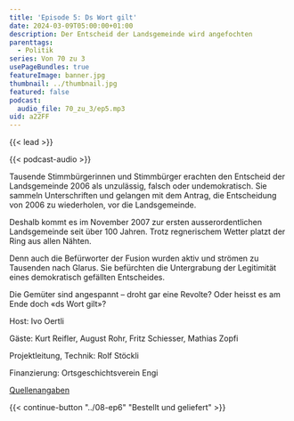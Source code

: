```yaml
---
title: 'Episode 5: Ds Wort gilt'
date: 2024-03-09T05:00:00+01:00
description: Der Entscheid der Landsgemeinde wird angefochten
parenttags:
  - Politik
series: Von 70 zu 3
usePageBundles: true
featureImage: banner.jpg
thumbnail: ../thumbnail.jpg
featured: false
podcast:
  audio_file: 70_zu_3/ep5.mp3
uid: a22FF
---
```


{{< lead >}}

{{< podcast-audio >}}

Tausende Stimmbürgerinnen und Stimmbürger erachten den Entscheid der
Landsgemeinde 2006 als unzulässig, falsch oder undemokratisch. Sie
sammeln Unterschriften und gelangen mit dem Antrag, die Entscheidung
von 2006 zu wiederholen, vor die Landsgemeinde.

Deshalb kommt es im November 2007 zur ersten ausserordentlichen
Landsgemeinde seit über 100 Jahren. Trotz regnerischem Wetter platzt
der Ring aus allen Nähten.

Denn auch die Befürworter der Fusion wurden aktiv und strömen zu
Tausenden nach Glarus. Sie befürchten die Untergrabung der Legitimität
eines demokratisch gefällten Entscheides.

Die Gemüter sind angespannt – droht gar eine Revolte? Oder heisst es
am Ende doch «ds Wort gilt»?

Host: Ivo Oertli

Gäste: Kurt Reifler, August Rohr, Fritz Schiesser, Mathias Zopfi

Projektleitung, Technik: Rolf Stöckli

Finanzierung: Ortsgeschichtsverein Engi

[Quellenangaben](../10-quellen)

{{< continue-button "../08-ep6" "Bestellt und geliefert" >}}
